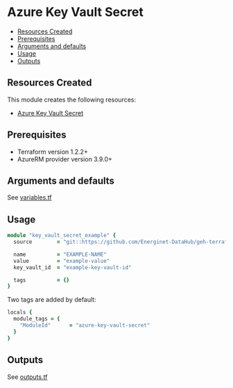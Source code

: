 # Azure Key Vault Secret

- [Resources Created](#resources-created)
- [Prerequisites](#prerequisites)
- [Arguments and defaults](#arguments-and-defaults)
- [Usage](#usage)
- [Outputs](#outputs)

## Resources Created

This module creates the following resources:

- [Azure Key Vault Secret](https://registry.terraform.io/providers/hashicorp/azurerm/latest/docs/resources/key_vault_secret)

## Prerequisites

- Terraform version 1.2.2+
- AzureRM provider version 3.9.0+

## Arguments and defaults

See [variables.tf](./variables.tf)

## Usage

```ruby
module "key_vault_secret_example" {
  source        = "git::https://github.com/Energinet-DataHub/geh-terraform-modules.git//azure/key-vault-secret?ref=7.0.0"

  name          = "EXAMPLE-NAME"
  value         = "example-value"
  key_vault_id  = "example-key-vault-id"

  tags          = {}
}
```

Two tags are added by default:

```ruby
locals {
  module_tags = {
    "ModuleId"      = "azure-key-vault-secret"
  }
}
```

## Outputs

See [outputs.tf](./outputs.tf)
